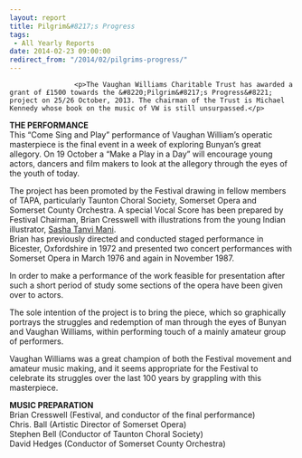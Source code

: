 ```yaml
---
layout: report
title: Pilgrim&#8217;s Progress
tags: 
 - All Yearly Reports
date: 2014-02-23 09:00:00
redirect_from: "/2014/02/pilgrims-progress/"
---
```

<section>

                    
                    <p>The Vaughan Williams Charitable Trust has awarded a grant of £1500 towards the &#8220;Pilgrim&#8217;s Progress&#8221; project on 25/26 October, 2013. The chairman of the Trust is Michael Kennedy whose book on the music of VW is still unsurpassed.</p>
<p><strong>THE PERFORMANCE</strong><br />
This “Come Sing and Play” performance of Vaughan William’s operatic masterpiece is the final event in a week of exploring Bunyan’s great allegory. On 19 October a “Make a Play in a Day” will encourage young actors, dancers and film makers to look at the allegory through the eyes of the youth of today.</p>
<p>The project has been promoted by the Festival drawing in fellow members of TAPA, particularly Taunton Choral Society, Somerset Opera and Somerset County Orchestra. A special Vocal Score has been prepared by Festival Chairman, Brian Cresswell with illustrations from the young Indian illustrator, <a href="http://sashamani.co.uk/" onclick="_gaq.push(['_trackEvent', 'outbound-article', 'http://sashamani.co.uk/', 'Sasha Tanvi Mani']);" target="_blank">Sasha Tanvi Mani</a>.<br />
Brian has previously directed and conducted staged performance in Bicester, Oxfordshire in 1972 and presented two concert performances with Somerset Opera in March 1976 and again in November 1987.</p>
<p>In order to make a performance of the work feasible for presentation after such a short period of study some sections of the opera have been given over to actors.</p>
<p>The sole intention of the project is to bring the piece, which so graphically portrays the struggles and redemption of man through the eyes of Bunyan and Vaughan Williams, within performing touch of a mainly amateur group of performers.</p>
<p>Vaughan Williams was a great champion of both the Festival movement and amateur music making, and it seems appropriate for the Festival to celebrate its struggles over the last 100 years by grappling with this masterpiece.</p>
<p><strong>MUSIC PREPARATION</strong><br />
Brian Cresswell  (Festival,  and conductor of the final performance)<br />
Chris. Ball (Artistic Director of Somerset Opera)<br />
Stephen Bell (Conductor of Taunton Choral Society)<br />
David Hedges  (Conductor of Somerset County Orchestra)</p>

                
</section>
